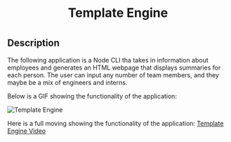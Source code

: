   <h1 align="center">Template Engine <h1>

  ## Description
  The following application is a Node CLI tha takes in information about employees and generates an HTML webpage that displays summaries for each person.  The user can input any number of team members, and they maybe be a mix of engineers and interns.

  Below is a GIF showing the functionality of the application:

  ![Template Engine](Assets/TemplateGIF.gif)

  Here is a full moving showing the functionality of the application: [Template Engine Video](Assets/FullVideoTemplate.webm)





